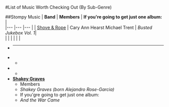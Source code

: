 #List of Music Worth Checking Out (By Sub-Genre)

##Stompy Music
| **Band**  	|  **Members** 	|   **If you're going to get just one album:**  |  
|---	        |---	           |---  |
|  [Shove & Rope](https://en.wikipedia.org/wiki/Shovels_%26_Rope) 	| Cary Ann Hearst  Michael Trent   	| *Busted Jukebox Vol. 1*|  
|   	|   	|
|   	|   	|




- ****  
 -   
    -   
  -    
    -  
- **[Shakey Graves](https://en.wikipedia.org/wiki/Shakey_Graves)**  
    -  Members
     -  *Shakey Graves (born Alejandro Rose-Garcia)*
    - If you'gre going to get just one album:
     - *And the War Came* 
